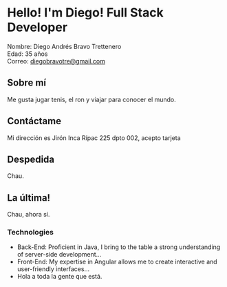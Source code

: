 # Hello! I'm Diego! Full Stack Developer

Nombre: Diego Andrés Bravo Trettenero   
Edad: 35 años  
Correo: diegobravotre@gmail.com

## Sobre mí

Me gusta jugar tenis, el ron y viajar para conocer el mundo.

## Contáctame

Mi dirección es Jirón Inca Rípac 225 dpto 002, acepto tarjeta

## Despedida

Chau.

## La última!

Chau, ahora sí.

### Technologies
- Back-End: Proficient in Java, I bring to the table a strong understanding of server-side development...
- Front-End: My expertise in Angular allows me to create interactive and user-friendly interfaces...
- Hola a toda la gente que está.